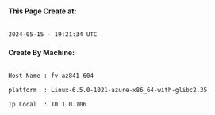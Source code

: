 
   
#### This Page Create at:

```bash

2024-05-15 - 19:21:34 UTC

```

#### Create By Machine:

```bash

Host Name : fv-az841-604

platform  : Linux-6.5.0-1021-azure-x86_64-with-glibc2.35

Ip Local  : 10.1.0.106

```

